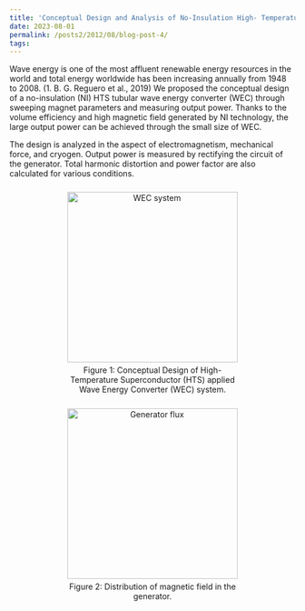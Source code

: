 ```yaml
---
title: 'Conceptual Design and Analysis of No-Insulation High- Temperature Superconductor Tubular Wave Energy Converter'
date: 2023-08-01
permalink: /posts2/2012/08/blog-post-4/
tags:
---
```


<div>

  Wave energy is one of the most affluent renewable energy resources in the world and total energy worldwide has been increasing annually from 1948 to 2008. (1. B. G. Reguero et al., 2019) We proposed the conceptual design of a no-insulation (NI) HTS tubular wave energy converter (WEC) through sweeping magnet parameters and measuring output power. Thanks to the volume efficiency and high magnetic field generated by NI technology, the large output power can be achieved through the small size of WEC.



  The design is analyzed in the aspect of electromagnetism, mechanical force, and cryogen. Output power is measured by rectifying the circuit of the generator. Total harmonic distortion and power factor are also calculated for various conditions.

<div style="text-align: center;">
      <figure style="display: inline-block; width: 320px; margin: 10px; vertical-align: top;">
        <img src="https://kyoungmokoo.github.io/images/WEC_system.png" alt="WEC system" style="width: 300px;">
        <figcaption style="text-align: center; padding: 5px;">Figure 1: Conceptual Design of High-Temperature Superconductor (HTS) applied Wave Energy Converter (WEC) system.</figcaption>
      </figure>
      <figure style="display: inline-block; width: 320px; margin: 10px; vertical-align: top;">
        <img src="https://kyoungmokoo.github.io/images/generator_flux.PNG" alt="Generator flux" style="width: 300px;">
        <figcaption style="text-align: center; padding: 5px;">Figure 2: Distribution of magnetic field in the generator.</figcaption>
      </figure>
</div>    
</div>